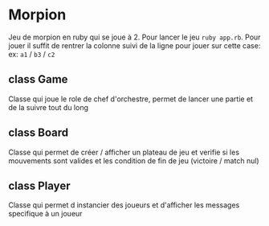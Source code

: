 # Morpion

Jeu de morpion en ruby qui se joue à 2.
Pour lancer le jeu `ruby app.rb`.
Pour jouer il suffit de rentrer la colonne suivi de la ligne pour jouer sur cette case:
ex: `a1` / `b3` / `c2`

## class Game

Classe qui joue le role de chef d'orchestre, permet de lancer une partie et de la suivre tout du long


## class Board

Classe qui permet de créer / afficher un plateau de jeu et verifie si les mouvements sont valides et les condition de fin de jeu (victoire / match nul)


## class Player

Classe qui permet d instancier des joueurs et d'afficher les messages specifique à un joueur 